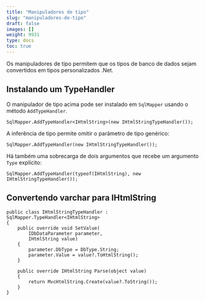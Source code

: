 ```yaml
---
title: "Manipuladores de tipo"
slug: "manipuladores-de-tipo"
draft: false
images: []
weight: 9931
type: docs
toc: true
---
```


Os manipuladores de tipo permitem que os tipos de banco de dados sejam convertidos em tipos personalizados .Net.

## Instalando um TypeHandler
O manipulador de tipo acima pode ser instalado em `SqlMapper` usando o método `AddTypeHandler`.

    SqlMapper.AddTypeHandler<IHtmlString>(new IHtmlStringTypeHandler());

A inferência de tipo permite omitir o parâmetro de tipo genérico:

    SqlMapper.AddTypeHandler(new IHtmlStringTypeHandler());

Há também uma sobrecarga de dois argumentos que recebe um argumento `Type` explícito:

    SqlMapper.AddTypeHandler(typeof(IHtmlString), new IHtmlStringTypeHandler());

## Convertendo varchar para IHtmlString
    public class IHtmlStringTypeHandler : SqlMapper.TypeHandler<IHtmlString>
    {
        public override void SetValue(
            IDbDataParameter parameter, 
            IHtmlString value)
        {
            parameter.DbType = DbType.String;
            parameter.Value = value?.ToHtmlString();
        }

        public override IHtmlString Parse(object value)
        {
            return MvcHtmlString.Create(value?.ToString());
        }
    }

